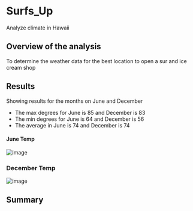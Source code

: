 # Surfs_Up
Analyze climate in Hawaii 

## Overview of the analysis
To determine the weather data for the best location to open a sur and ice cream shop

## Results
Showing results for the months on June and December

  * The max degrees for June is 85 and December is 83
  * The min degrees for June is 64 and December is 56
  * The average in June is 74 and December is 74

#### June Temp
![image](https://user-images.githubusercontent.com/98724851/167339430-97e160f1-9679-4baa-8876-5036a627b553.png)


### December Temp
![image](https://user-images.githubusercontent.com/98724851/167339310-3b80e8c5-3041-4a61-97ce-fc8aa95e5b31.png)



## Summary
